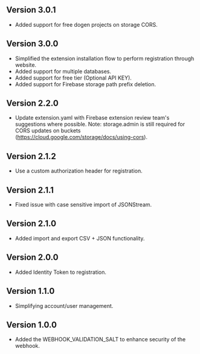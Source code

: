 ## Version 3.0.1
- Added support for free dogen projects on storage CORS.

## Version 3.0.0
- Simplified the extension installation flow to perform registration through website.
- Added support for multiple databases.
- Added support for free tier (Optional API KEY).
- Added support for Firebase storage path prefix deletion.

## Version 2.2.0
- Update extension.yaml with Firebase extension review team's suggestions where possible.  Note: storage.admin is still required for CORS updates on buckets (https://cloud.google.com/storage/docs/using-cors).
  
## Version 2.1.2
- Use a custom authorization header for registration.

## Version 2.1.1
- Fixed issue with case sensitive import of JSONStream.

## Version 2.1.0
- Added import and export CSV + JSON functionality.

## Version 2.0.0
- Added Identity Token to registration. 

## Version 1.1.0
- Simplifying account/user management.

## Version 1.0.0
- Added the WEBHOOK_VALIDATION_SALT to enhance security of the webhook.